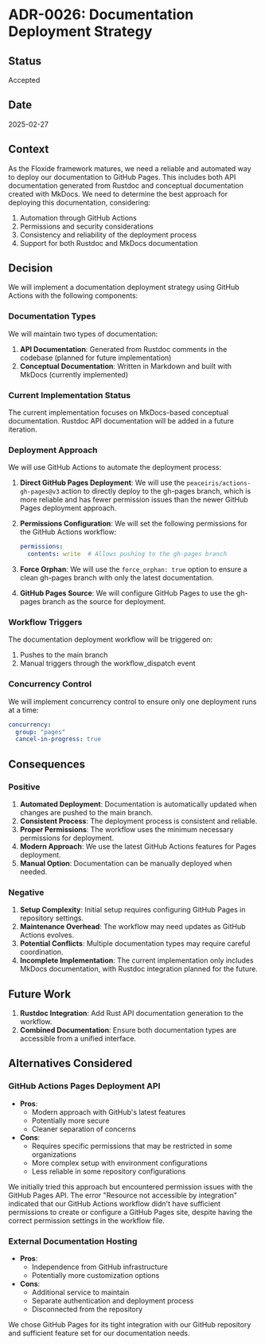 # ADR-0026: Documentation Deployment Strategy

## Status

Accepted

## Date

2025-02-27

## Context

As the Floxide framework matures, we need a reliable and automated way to deploy our documentation to GitHub Pages. This includes both API documentation generated from Rustdoc and conceptual documentation created with MkDocs. We need to determine the best approach for deploying this documentation, considering:

1. Automation through GitHub Actions
2. Permissions and security considerations
3. Consistency and reliability of the deployment process
4. Support for both Rustdoc and MkDocs documentation

## Decision

We will implement a documentation deployment strategy using GitHub Actions with the following components:

### Documentation Types

We will maintain two types of documentation:

1. **API Documentation**: Generated from Rustdoc comments in the codebase (planned for future implementation)
2. **Conceptual Documentation**: Written in Markdown and built with MkDocs (currently implemented)

### Current Implementation Status

The current implementation focuses on MkDocs-based conceptual documentation. Rustdoc API documentation will be added in a future iteration.

### Deployment Approach

We will use GitHub Actions to automate the deployment process:

1. **Direct GitHub Pages Deployment**: We will use the `peaceiris/actions-gh-pages@v3` action to directly deploy to the gh-pages branch, which is more reliable and has fewer permission issues than the newer GitHub Pages deployment approach.

2. **Permissions Configuration**: We will set the following permissions for the GitHub Actions workflow:
   ```yaml
   permissions:
     contents: write  # Allows pushing to the gh-pages branch
   ```

3. **Force Orphan**: We will use the `force_orphan: true` option to ensure a clean gh-pages branch with only the latest documentation.

4. **GitHub Pages Source**: We will configure GitHub Pages to use the gh-pages branch as the source for deployment.

### Workflow Triggers

The documentation deployment workflow will be triggered on:

1. Pushes to the main branch
2. Manual triggers through the workflow_dispatch event

### Concurrency Control

We will implement concurrency control to ensure only one deployment runs at a time:

```yaml
concurrency:
  group: "pages"
  cancel-in-progress: true
```

## Consequences

### Positive

1. **Automated Deployment**: Documentation is automatically updated when changes are pushed to the main branch.
2. **Consistent Process**: The deployment process is consistent and reliable.
3. **Proper Permissions**: The workflow uses the minimum necessary permissions for deployment.
4. **Modern Approach**: We use the latest GitHub Actions features for Pages deployment.
5. **Manual Option**: Documentation can be manually deployed when needed.

### Negative

1. **Setup Complexity**: Initial setup requires configuring GitHub Pages in repository settings.
2. **Maintenance Overhead**: The workflow may need updates as GitHub Actions evolves.
3. **Potential Conflicts**: Multiple documentation types may require careful coordination.
4. **Incomplete Implementation**: The current implementation only includes MkDocs documentation, with Rustdoc integration planned for the future.

## Future Work

1. **Rustdoc Integration**: Add Rust API documentation generation to the workflow.
2. **Combined Documentation**: Ensure both documentation types are accessible from a unified interface.

## Alternatives Considered

### GitHub Actions Pages Deployment API

- **Pros**:
  - Modern approach with GitHub's latest features
  - Potentially more secure
  - Cleaner separation of concerns
- **Cons**:
  - Requires specific permissions that may be restricted in some organizations
  - More complex setup with environment configurations
  - Less reliable in some repository configurations

We initially tried this approach but encountered permission issues with the GitHub Pages API. The error "Resource not accessible by integration" indicated that our GitHub Actions workflow didn't have sufficient permissions to create or configure a GitHub Pages site, despite having the correct permission settings in the workflow file.

### External Documentation Hosting

- **Pros**:
  - Independence from GitHub infrastructure
  - Potentially more customization options
- **Cons**:
  - Additional service to maintain
  - Separate authentication and deployment process
  - Disconnected from the repository

We chose GitHub Pages for its tight integration with our GitHub repository and sufficient feature set for our documentation needs.